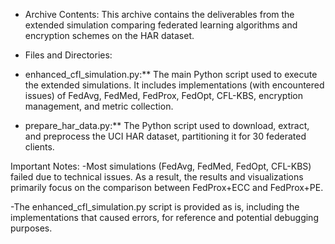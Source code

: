 - Archive Contents:
This archive contains the deliverables from the extended simulation comparing federated learning algorithms and encryption schemes on the HAR dataset.


- Files and Directories:
  
* enhanced_cfl_simulation.py:**  The main Python script used to execute the extended simulations. It includes implementations (with encountered issues) of FedAvg, FedMed, FedProx, FedOpt, CFL-KBS, encryption management, and metric collection.

* prepare_har_data.py:** The Python script used to download, extract, and preprocess the UCI HAR dataset, partitioning it for 30 federated clients.

Important Notes:
-Most simulations (FedAvg, FedMed, FedOpt, CFL-KBS) failed due to technical issues. As a result, the results and visualizations primarily focus on the comparison between FedProx+ECC and FedProx+PE.

-The enhanced_cfl_simulation.py script is provided as is, including the implementations that caused errors, for reference and potential debugging purposes.
